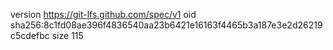 version https://git-lfs.github.com/spec/v1
oid sha256:8c1fd08ae396f4836540aa23b6421e16163f4465b3a187e3e2d26219c5cdefbc
size 115
